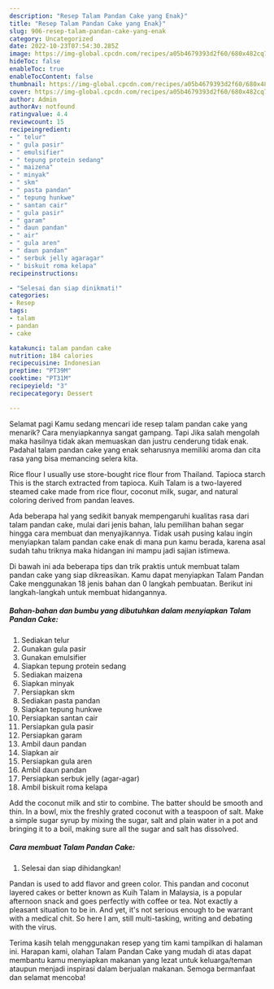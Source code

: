 ```yaml
---
description: "Resep Talam Pandan Cake yang Enak}"
title: "Resep Talam Pandan Cake yang Enak}"
slug: 906-resep-talam-pandan-cake-yang-enak
category: Uncategorized
date: 2022-10-23T07:54:30.285Z
image: https://img-global.cpcdn.com/recipes/a05b4679393d2f60/680x482cq70/talam-pandan-cake-foto-resep-utama.jpg
hideToc: false
enableToc: true
enableTocContent: false
thumbnail: https://img-global.cpcdn.com/recipes/a05b4679393d2f60/680x482cq70/talam-pandan-cake-foto-resep-utama.jpg
cover: https://img-global.cpcdn.com/recipes/a05b4679393d2f60/680x482cq70/talam-pandan-cake-foto-resep-utama.jpg
author: Admin
authorAv: notfound
ratingvalue: 4.4
reviewcount: 15
recipeingredient:
- " telur"
- " gula pasir"
- " emulsifier"
- " tepung protein sedang"
- " maizena"
- " minyak"
- " skm"
- " pasta pandan"
- " tepung hunkwe"
- " santan cair"
- " gula pasir"
- " garam"
- " daun pandan"
- " air"
- " gula aren"
- " daun pandan"
- " serbuk jelly agaragar"
- " biskuit roma kelapa"
recipeinstructions:

- "Selesai dan siap dinikmati!"
categories:
- Resep
tags:
- talam
- pandan
- cake

katakunci: talam pandan cake 
nutrition: 184 calories
recipecuisine: Indonesian
preptime: "PT39M"
cooktime: "PT31M"
recipeyield: "3"
recipecategory: Dessert

---
```



Selamat pagi Kamu sedang mencari ide resep talam pandan cake yang menarik? Cara menyiapkannya sangat gampang. Tapi Jika salah mengolah maka hasilnya tidak akan memuaskan dan justru cenderung tidak enak. Padahal talam pandan cake yang enak seharusnya memiliki aroma dan cita rasa yang bisa memancing selera kita.


Rice flour I usually use store-bought rice flour from Thailand. Tapioca starch This is the starch extracted from tapioca. Kuih Talam is a two-layered steamed cake made from rice flour, coconut milk, sugar, and natural coloring derived from pandan leaves.

Ada beberapa hal yang sedikit banyak mempengaruhi kualitas rasa dari talam pandan cake, mulai dari jenis bahan, lalu pemilihan bahan segar hingga cara membuat dan menyajikannya. Tidak usah pusing kalau ingin menyiapkan talam pandan cake enak di mana pun kamu berada, karena asal sudah tahu triknya maka hidangan ini mampu jadi sajian istimewa.


Di bawah ini ada beberapa tips dan trik praktis untuk membuat talam pandan cake yang siap dikreasikan. Kamu dapat menyiapkan Talam Pandan Cake menggunakan 18 jenis bahan dan 0 langkah pembuatan. Berikut ini langkah-langkah untuk membuat hidangannya.

<!--inarticleads1-->

##### Bahan-bahan dan bumbu yang dibutuhkan dalam menyiapkan Talam Pandan Cake:

1. Sediakan  telur
1. Gunakan  gula pasir
1. Gunakan  emulsifier
1. Siapkan  tepung protein sedang
1. Sediakan  maizena
1. Siapkan  minyak
1. Persiapkan  skm
1. Sediakan  pasta pandan
1. Siapkan  tepung hunkwe
1. Persiapkan  santan cair
1. Persiapkan  gula pasir
1. Persiapkan  garam
1. Ambil  daun pandan
1. Siapkan  air
1. Persiapkan  gula aren
1. Ambil  daun pandan
1. Persiapkan  serbuk jelly (agar-agar)
1. Ambil  biskuit roma kelapa


Add the coconut milk and stir to combine. The batter should be smooth and thin. In a bowl, mix the freshly grated coconut with a teaspoon of salt. Make a simple sugar syrup by mixing the sugar, salt and plain water in a pot and bringing it to a boil, making sure all the sugar and salt has dissolved. 

<!--inarticleads2-->

##### Cara membuat Talam Pandan Cake:


1. Selesai dan siap dihidangkan!

Pandan is used to add flavor and green color. This pandan and coconut layered cakes or better known as Kuih Talam in Malaysia, is a popular afternoon snack and goes perfectly with coffee or tea. Not exactly a pleasant situation to be in. And yet, it&#39;s not serious enough to be warrant with a medical chit. So here I am, still multi-tasking, writing and debating with the virus. 

Terima kasih telah menggunakan resep yang tim kami tampilkan di halaman ini. Harapan kami, olahan Talam Pandan Cake yang mudah di atas dapat membantu kamu menyiapkan makanan yang lezat untuk keluarga/teman ataupun menjadi inspirasi dalam berjualan makanan. Semoga bermanfaat dan selamat mencoba!
